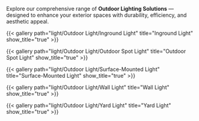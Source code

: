 

Explore our comprehensive range of **Outdoor Lighting Solutions** — designed to enhance your exterior spaces with durability, efficiency, and aesthetic appeal.

{{< gallery path="light/Outdoor Light/Inground Light" title="Inground Light" show_title="true" >}}

{{< gallery path="light/Outdoor Light/Outdoor Spot Light" title="Outdoor Spot Light" show_title="true" >}}

{{< gallery path="light/Outdoor Light/Surface-Mounted Light" title="Surface-Mounted Light" show_title="true" >}}

{{< gallery path="light/Outdoor Light/Wall Light" title="Wall Light" show_title="true" >}}

{{< gallery path="light/Outdoor Light/Yard Light" title="Yard Light" show_title="true" >}}